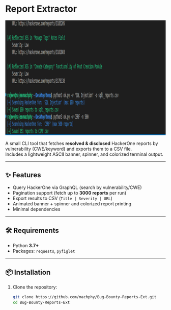 # Report Extractor

<img width="979" height="360" alt="image" src="https://raw.githubusercontent.com/machphy/Bug-Bounty-Reports-Ext/refs/heads/main/image.png" />

A small CLI tool that fetches **resolved & disclosed** HackerOne reports by vulnerability (CWE/keyword) and exports them to a CSV file.  
Includes a lightweight ASCII banner, spinner, and colorized terminal output.

---

## ✨ Features
- Query HackerOne via GraphQL (search by vulnerability/CWE)
- Pagination support (fetch up to **3000 reports** per run)
- Export results to CSV (`Title | Severity | URL`)
- Animated banner + spinner and colorized report printing
- Minimal dependencies

---

## 🛠 Requirements
- Python **3.7+**
- Packages: `requests`, `pyfiglet`

---

## 📦 Installation
1. Clone the repository:
   ```bash
   git clone https://github.com/machphy/Bug-Bounty-Reports-Ext.git
   cd Bug-Bounty-Reports-Ext
